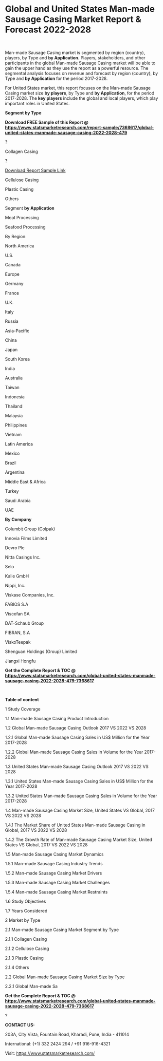 <h1>Global and United States Man-made Sausage Casing Market Report & Forecast 2022-2028</h1><br/><p>Man-made Sausage Casing market is segmented by region (country), players, by Type and <strong>by Application</strong>. Players, stakeholders, and other participants in the global Man-made Sausage Casing market will be able to gain the upper hand as they use the report as a powerful resource. The segmental analysis focuses on revenue and forecast by region (country), by Type and <strong>by Application</strong> for the period 2017-2028.</p>
 
 
 
 <p>For United States market, this report focuses on the Man-made Sausage Casing market size <strong>by players</strong>, by Type and <strong>by Application</strong>, for the period 2017-2028. The <strong>key players</strong> include the global and local players, which play important roles in United States.</p>
 
 
 
 <p><strong>Segment by Type</strong></p>
 
 
 
 <div><b>Download FREE Sample of this Report @ <a href="https://www.statsmarketresearch.com/download-free-sample/7368617/global-united-states-manmade-sausage-casing-2022-2028-479">https://www.statsmarketresearch.com/report-sample/7368617/global-united-states-manmade-sausage-casing-2022-2028-479</a></b></div>
 
 
 
 <p>? </p>
 
 
 
 <p>Collagen Casing</p>
 
 
 
 <p>? </p>
 
 
 
 <p><a href="https://www.statsmarketresearch.com/download-free-sample/7368617/global-united-states-manmade-sausage-casing-2022-2028-479">Download Report Sample Link</a></p>
 
 
 
 <p>Cellulose Casing</p>
 
 
 
 <p>Plastic Casing</p>
 
 
 
 <p>Others</p>
 
 
 
 <p>Segment <strong>by Application</strong></p>
 
 
 
 <p>Meat Processing</p>
 
 
 
 <p>Seafood Processing</p>
 
 
 
 <p>By Region</p>
 
 
 
 <p>North America</p>
 
 
 
 <p>U.S.</p>
 
 
 
 <p>Canada</p>
 
 
 
 <p>Europe</p>
 
 
 
 <p>Germany</p>
 
 
 
 <p>France</p>
 
 
 
 <p>U.K.</p>
 
 
 
 <p>Italy</p>
 
 
 
 <p>Russia</p>
 
 
 
 <p>Asia-Pacific</p>
 
 
 
 <p>China</p>
 
 
 
 <p>Japan</p>
 
 
 
 <p>South Korea</p>
 
 
 
 <p>India</p>
 
 
 
 <p>Australia</p>
 
 
 
 <p>Taiwan</p>
 
 
 
 <p>Indonesia</p>
 
 
 
 <p>Thailand</p>
 
 
 
 <p>Malaysia</p>
 
 
 
 <p>Philippines</p>
 
 
 
 <p>Vietnam</p>
 
 
 
 <p>Latin America</p>
 
 
 
 <p>Mexico</p>
 
 
 
 <p>Brazil</p>
 
 
 
 <p>Argentina</p>
 
 
 
 <p>Middle East & Africa</p>
 
 
 
 <p>Turkey</p>
 
 
 
 <p>Saudi Arabia</p>
 
 
 
 <p>UAE</p>
 
 
 
 <p><strong>By Company</strong></p>
 
 
 
 <p>Columbit Group (Colpak)</p>
 
 
 
 <p>Innovia Films Limited</p>
 
 
 
 <p>Devro Plc</p>
 
 
 
 <p>Nitta Casings Inc.</p>
 
 
 
 <p>Selo</p>
 
 
 
 <p>Kalle GmbH</p>
 
 
 
 <p>Nippi, Inc.</p>
 
 
 
 <p>Viskase Companies, Inc.</p>
 
 
 
 <p>FABIOS S.A</p>
 
 
 
 <p>Viscofan SA</p>
 
 
 
 <p>DAT-Schaub Group</p>
 
 
 
 <p>FIBRAN, S.A</p>
 
 
 
 <p>ViskoTeepak</p>
 
 
 
 <p>Shenguan Holdings (Group) Limited</p>
 
 
 
 <p>Jiangxi Hongfu</p>
 
 
 
 <div><b>Get the Complete Report & TOC @ <a href="https://www.statsmarketresearch.com/global-united-states-manmade-sausage-casing-2022-2028-479-7368617">https://www.statsmarketresearch.com/global-united-states-manmade-sausage-casing-2022-2028-479-7368617</a></b></div>
 
 
 
 <p><br />
 
 <b>Table of content</b></p>
 
 
 
 <p>1 Study Coverage<br />
 
 1.1 Man-made Sausage Casing Product Introduction<br />
 
 1.2 Global Man-made Sausage Casing Outlook 2017 VS 2022 VS 2028<br />
 
 1.2.1 Global Man-made Sausage Casing Sales in US$ Million for the Year 2017-2028<br />
 
 1.2.2 Global Man-made Sausage Casing Sales in Volume for the Year 2017-2028<br />
 
 1.3 United States Man-made Sausage Casing Outlook 2017 VS 2022 VS 2028<br />
 
 1.3.1 United States Man-made Sausage Casing Sales in US$ Million for the Year 2017-2028<br />
 
 1.3.2 United States Man-made Sausage Casing Sales in Volume for the Year 2017-2028<br />
 
 1.4 Man-made Sausage Casing Market Size, United States VS Global, 2017 VS 2022 VS 2028<br />
 
 1.4.1 The Market Share of United States Man-made Sausage Casing in Global, 2017 VS 2022 VS 2028<br />
 
 1.4.2 The Growth Rate of Man-made Sausage Casing Market Size, United States VS Global, 2017 VS 2022 VS 2028<br />
 
 1.5 Man-made Sausage Casing Market Dynamics<br />
 
 1.5.1 Man-made Sausage Casing Industry Trends<br />
 
 1.5.2 Man-made Sausage Casing Market Drivers<br />
 
 1.5.3 Man-made Sausage Casing Market Challenges<br />
 
 1.5.4 Man-made Sausage Casing Market Restraints<br />
 
 1.6 Study Objectives<br />
 
 1.7 Years Considered<br />
 
 2 Market by Type<br />
 
 2.1 Man-made Sausage Casing Market Segment by Type<br />
 
 2.1.1 Collagen Casing<br />
 
 2.1.2 Cellulose Casing<br />
 
 2.1.3 Plastic Casing<br />
 
 2.1.4 Others<br />
 
 2.2 Global Man-made Sausage Casing Market Size by Type<br />
 
 2.2.1 Global Man-made Sa</p>
 
 
 
 <div><b>Get the Complete Report & TOC @ <a href="https://www.statsmarketresearch.com/global-united-states-manmade-sausage-casing-2022-2028-479-7368617">https://www.statsmarketresearch.com/global-united-states-manmade-sausage-casing-2022-2028-479-7368617</a></b></div>
 
 
 
 <p>? </p>
 
 
 
 <p><b>CONTACT US:</b><br />
 
 203A, City Vista, Fountain Road, Kharadi, Pune, India - 411014<br />
 
 International: (+1) 332 2424 294 / +91 916-916-4321<br />
 
 Visit: <a href="https://www.statsmarketresearch.com/">https://www.statsmarketresearch.com/</a></p>